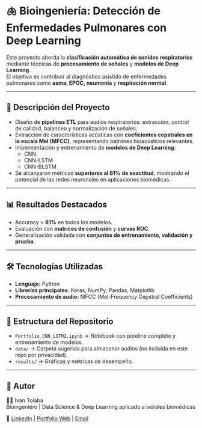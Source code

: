 # 🫁 Bioingeniería: Detección de Enfermedades Pulmonares con Deep Learning  

Este proyecto aborda la **clasificación automática de sonidos respiratorios** mediante técnicas de **procesamiento de señales** y **modelos de Deep Learning**.  
El objetivo es contribuir al diagnóstico asistido de enfermedades pulmonares como **asma, EPOC, neumonía** y **respiración normal**.  

---

## 🚀 Descripción del Proyecto  
- Diseño de **pipelines ETL** para audios respiratorios: extracción, control de calidad, balanceo y normalización de señales.  
- Extracción de características acústicas con **coeficientes cepstrales en la escala Mel (MFCC)**, representando patrones bioacústicos relevantes.  
- Implementación y entrenamiento de **modelos de Deep Learning**:  
  - CNN  
  - CNN-LSTM  
  - CNN-BLSTM  
- Se alcanzaron métricas **superiores al 81% de exactitud**, mostrando el potencial de las redes neuronales en aplicaciones biomédicas.  

---

## 📊 Resultados Destacados  
- Accuracy > **81%** en todos los modelos.  
- Evaluación con **matrices de confusión** y **curvas ROC**.  
- Generalización validada con **conjuntos de entrenamiento, validación y prueba**.  

---

## 🛠️ Tecnologías Utilizadas  
- **Lenguaje:** Python  
- **Librerías principales:** Keras, NumPy, Pandas, Matplotlib  
- **Procesamiento de audio:** MFCC (Mel-Frequency Cepstral Coefficients)  

---

## 📂 Estructura del Repositorio  
- `Portfolio_CNN_LSTM2.ipynb` → Notebook con pipeline completo y entrenamiento de modelos.  
- `data/` → Carpeta sugerida para almacenar audios (no incluida en este repo por privacidad).  
- `results/` → Gráficas y métricas de desempeño.  

---

## 📌 Autor  
👨‍💻 Iván Tolaba  
Bioingeniero | Data Science & Deep Learning aplicado a señales biomédicas  

🔗 [LinkedIn](https://www.linkedin.com) | [Portfolio Web](https://tusitio.com) | [Email](mailto:tuemail@gmail.com)  
